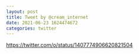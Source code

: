 ```yaml
--- 
layout: post 
title: Tweet by @cream_internet 
date: 2021-06-23 1624474672 
categories: twitter 
--- 
```

https://twitter.com/o/status/1407774906620821504